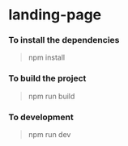 # landing-page

### To install the dependencies
>npm install

### To build the project
>npm run build

### To development
>npm run dev